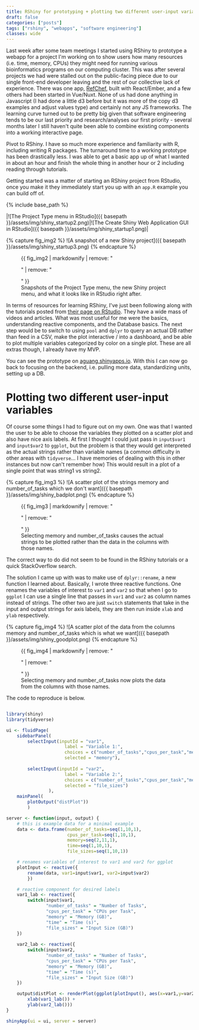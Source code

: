 ```yaml
---
title: RShiny for prototyping + plotting two different user-input variables
draft: false
categories: ["posts"]
tags: ["rshiny", "webapps", "software engineering"]
classes: wide
---
```


Last week after some team meetings I started using RShiny to prototype a webapp for a project I'm working on to show users how many resources (i.e. time, memory, CPUs) they might need for running various bioinformatics programs on our computing cluster. This was after several projects we had were stalled out on the public-facing piece due to our single front-end developer leaving and the rest of our collective lack of experience. There was one app, [RefChef](https://compbiocore.github.io/refchef-ember/#/references), built with React/Ember, and a few others had been started in Vue/Nuxt. None of us had done anything in Javascript (I had done a little d3 before but it was more of the copy d3 examples and adjust values type) and certainly not any JS frameworks. The learning curve turned out to be pretty big given that software engineering tends to be our last priority and research/analyses our first priority - several months later I still haven't quite been able to combine existing components into a working interactive page.

Pivot to RShiny. I have so much more experience and familiarity with R, including writing R packages. The turnaround time to a working prototype has been drastically less. I was able to get a basic app up of what I wanted in about an hour and finish the whole thing in another hour or 2 including reading through tutorials.

Getting started was a matter of starting an RShiny project from RStudio, once you make it they immediately start you up with an `app.R` example you can build off of.

{% include base_path %}

|![The Project Type menu in RStudio]({{ basepath }}/assets/img/shiny_startup2.png)|![The Create Shiny Web Application GUI in RStudio]({{ basepath }}/assets/img/shiny_startup1.png)|

{% capture fig_img2 %}
![A snapshot of a new Shiny project]({{ basepath }}/assets/img/shiny_startup3.png)
{% endcapture %}

<figure>
  {{ fig_img2 | markdownify | remove: "<p>" | remove: "</p>" }}
  <figcaption>Snapshots of the Project Type menu, the new Shiny project menu, and what it looks like in RStudio right after.</figcaption>
</figure>

In terms of resources for learning RShiny, I've just been following along with the tutorials posted from [their page on RStudio](https://shiny.rstudio.com/articles/basics.html). They have a wide mass of videos and articles. What was most useful for me were the basics, understanding reactive components, and the Database basics. The next step would be to switch to using `pool` and `dplyr` to query an actual DB rather than feed in a CSV, make the plot interactive / into a dashboard, and be able to plot multiple variables categorized by color on a single plot. These are all extras though, I already have my MVP.

You can see the prototype on [aguang.shinyapps.io](https://aguang.shinyapps.io/shiny/). With this I can now go back to focusing on the backend, i.e. pulling more data, standardizing units, setting up a DB.

# Plotting two different user-input variables

Of course some things I had to figure out on my own. One was that I wanted the user to be able to choose the variables they plotted on a scatter plot and also have nice axis labels. At first I thought I could just pass in `input$var1` and `input$var2` to `ggplot`, but the problem is that they would get interpreted as the actual strings rather than variable names (a common difficulty in other areas with `tidyverse`... I have memories of dealing with this in other instances but now can't remember how) This would result in a plot of a single point that was string1 vs string2.

{% capture fig_img3 %}
![A scatter plot of the strings memory and number_of_tasks which we don't want]({{ basepath }}/assets/img/shiny_badplot.png)
{% endcapture %}

<figure>
  {{ fig_img3 | markdownify | remove: "<p>" | remove: "</p>" }}
  <figcaption>Selecting memory and number_of_tasks causes the actual strings to be plotted rather than the data in the columns with those names.</figcaption>
</figure>

The correct way to do did not seem to be found in the RShiny tutorials or a quick StackOverflow search.

The solution I came up with was to make use of `dplyr::rename`, a new function I learned about. Basically, I wrote three reactive functions. One renames the variables of interest to `var1` and `var2` so that when I go to `ggplot` I can use a single line that passes in `var1` and `var2` as column names instead of strings. The other two are just `switch` statements that take in the input and output strings for axis labels, they are then run inside `xlab` and `ylab` respectively.

{% capture fig_img4 %}
![A scatter plot of the data from the columns memory and number_of_tasks which is what we want]({{ basepath }}/assets/img/shiny_goodplot.png)
{% endcapture %}

<figure>
  {{ fig_img4 | markdownify | remove: "<p>" | remove: "</p>" }}
  <figcaption>Selecting memory and number_of_tasks now plots the data from the columns with those names.</figcaption>
</figure>

The code to reproduce is below.

```r

library(shiny)
library(tidyverse)

ui <- fluidPage(
	sidebarPanel(
		selectInput(inputId = "var1",
                      label = "Variable 1:",
                      choices = c("number_of_tasks","cpus_per_task","memory","time","file_sizes"),
                      selected = "memory"),
          
        selectInput(inputId = "var2",
                      label = "Variable 2:",
                      choices = c("number_of_tasks","cpus_per_task","memory","time","file_sizes"),
                      selected = "file_sizes")
                ),
    mainPanel(
    	plotOutput("distPlot"))
    	)

server <- function(input, output) {
	# this is example data for a minimal example
	data <- data.frame(number_of_tasks=seq(1,10,1),
                       cpus_per_task=seq(1,10,1),
                       memory=seq(2,11,1),
                       time=seq(1,10,1),
                       file_sizes=seq(1,10,1))

    # renames variables of interest to var1 and var2 for ggplot
	plotInput <- reactive({
		rename(data, var1=input$var1, var2=input$var2)
		})

	# reactive component for desired labels
	var1_lab <- reactive({
        switch(input$var1,
               "number_of_tasks" = "Number of Tasks",
               "cpus_per_task" = "CPUs per Task",
               "memory" = "Memory (GB)",
               "time" = "Time (s)",
               "file_sizes" = "Input Size (GB)")
    })
    
    var2_lab <- reactive({
        switch(input$var2,
               "number_of_tasks" = "Number of Tasks",
               "cpus_per_task" = "CPUs per Task",
               "memory" = "Memory (GB)",
               "time" = "Time (s)",
               "file_sizes" = "Input Size (GB)")
    })

    output$distPlot <- renderPlot(ggplot(plotInput(), aes(x=var1,y=var2)) + geom_point() +
        xlab(var1_lab()) +
        ylab(var2_lab()))
}

shinyApp(ui = ui, server = server)
```